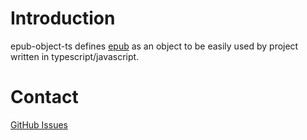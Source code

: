 # Introduction

epub-object-ts defines [epub](https://www.w3.org/publishing/epub3/epub-overview.html) as an object to be easily used by project written in typescript/javascript.

# Contact

[GitHub Issues](https://github.com/Jeffxz/epub-object-ts/issues)
